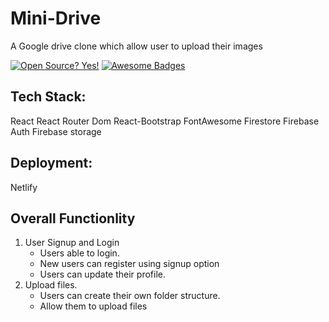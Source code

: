 # Mini-Drive
 A Google drive clone which allow user to upload their images

[![Open Source? Yes!](https://badgen.net/badge/Open%20Source%20%3F/Yes%21/blue?icon=github)](https://github.com/DeRaowl)
[![Awesome Badges](https://img.shields.io/badge/badges-awesome-green.svg)](https://github.com/DeRaowl)
 
 ## Tech Stack:
 
React
React Router Dom
React-Bootstrap
FontAwesome
Firestore
Firebase Auth
Firebase storage

## Deployment:

Netlify

## Overall Functionlity

1. User Signup and Login
   - Users able to login.
   - New users can register using signup option
   - Users can update their profile.
2. Upload files.
   - Users can create their own folder structure.
   - Allow them to upload files
